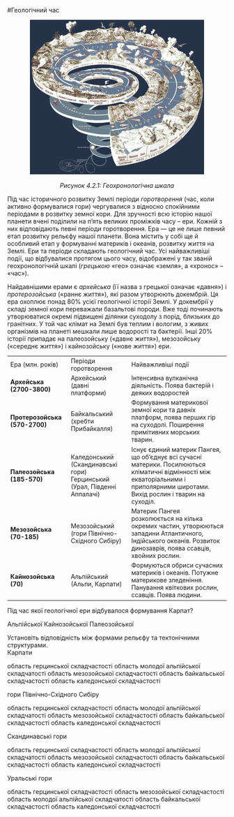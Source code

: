 #Геологічний час

<div align="center">
<img src="1.png" width="400px" class="center"/>
<p><i>Рисунок 4.2.1:  Геохронологiчна шкала</i></p>
</div>

Під час історичного розвитку Землі періоди *горотворення* (час, коли активно формувалися гори) чергувалися з відносно спокійними періодами в розвитку земної кори. Для зручності всю історію нашої планети вчені поділили на п’ять великих проміжків часу – <span class="p1">ери</span>. Кожній з них відповідають певні періоди горотворення. Ера — це не лише певний етап розвитку рельєфу нашої планети. Вона містить у собі ще й особливий етап у формуванні материків і океанів, розвитку життя на Землі. Ери та періоди складають <span class="p1">геологічний час</span>. Усі найважливіші події, що відбувалися протягом цього часу, відображені у так званій геохронологічній шкалі (*грецькою* «гео» означає «земля», а «хронос» – «час»).

Найдавнішими ерами є *архейська* (її назва з грецької означає «давня») і *протерозойська* («раннє життя»), які разом утворюють <span class="p1">докембрій</span>. Ця ера охоплює понад 80% усієї геологічної історії Землі. У докембрії у складі земної кори переважали базальтові породи. Вже тоді починають утворюватися окремі підвищені ділянки суходолу з порід, близьких до гранітних. У той час клімат на Землі був теплим і вологим, з живих організмів на планеті мешкали лише водорості та бактерії. Інші 20% історії припадає на палеозойську («давнє життя»), мезозойську («середнє життя») і кайнозойську («нове життя») ери.

<table>
<tr>
<td><span class="p1">Ера (млн. рокiв)</span></td>
<td><span class="p1">Перiоди горотворення</span></td>
<td><span class="p1">Найважливiшi подiї</span></td>
</tr>
<tr>
<td><b>Архейська (2700-3800)</b></td>
<td>Архейський (давнi платформи)</td>
<td>Iнтенсивна вулканiчна дiяльнiсть. Поява бактерiй i деяких водоростей</td>
</tr>
<tr>
<td><b>Протерозойська (570-2700)</b></td>
<td>Байкальський (хребти Прибайкалля)</td>
<td>Формування материкової земної кори та давнiх платформ, поява перших гiр на суходолi. Поширення примiтивних морських тварин.</td>
</tr>
<td><b>Палеозойська (185-570)</b></td>
<td>Каледонський (Скандинавськi гори) 
<br/>
Герцинський (Урал, Пiвденнi Аппалачi)</td>
<td>Iснує єдиний материк Пангея, що об’єднує всi сучаснi материки. Посилюються клiматичнi вiдмiнностi мiж екваторiальними i приполярними широтами. Вихiд рослин i тварин на суходiл.</td>
</tr>
<tr>
<td><b>Мезозойська (70-185)</b></td>
<td>Мезозойський (гори Пiвнiчно-Схiдного Сибiру)</td>
<td>Материк Пангея розколюється на кiлька окремих частин, утворюються западини Атлантичного, Iндiйського океанiв. Розвиток динозаврiв, поява ссавцiв, хвойних рослин.</td>
</tr>
<tr>
<td>
<b>Кайнозойська (70)</b>
</td>
<td>
Альпiйський (Альпи, Карпати)
</td>
<td>
Формуються обриси сучасних материкiв i океанiв. Потужне материкове зледенiння. Панування квiткових рослин, ссавцiв. Поява людини.
</td>
</tr>
</table>

<quiz>
<question>
<p>Під час якої геологічної ери відбувалося формування Карпат?</p>
<answer>Альпійської</answer>
<answer correct>Кайнозойської</answer>
<answer>Палеозойської</answer>
</question>
<question>
<p>Установіть відповідність між формами рельєфу та тектонічними структурами.<br>
Карпати</p>
<answer>область герцинської складчастості</answer>
<answer correct>область молодої альпійської складчатості</answer>
<answer>область мезозойської складчастості</answer>
<answer>область байкальської складчастості</answer>
<answer>область каледонської складчастості</answer>
</question>
<question>
<p>гори Північно-Східного Сибіру</p>
<answer>область герцинської складчастості</answer>
<answer>область молодої альпійської складчатості</answer>
<answer correct>область мезозойської складчастості</answer>
<answer>область байкальської складчастості</answer>
<answer>область каледонської складчастості</answer>
</question>
<question>
<p>Скандинавські гори</p>
<answer>область герцинської складчастості</answer>
<answer>область молодої альпійської складчатості</answer>
<answer>область мезозойської складчастості</answer>
<answer>область байкальської складчастості</answer>
<answer correct>область каледонської складчастості</answer>
</question>
<question>
<p>Уральські гори</p>
<answer correct>область герцинської складчастості</answer>
<answer>область мезозойської складчастості</answer>
<answer>область молодої альпійської складчатості</answer>
<answer>область байкальської складчастості</answer>
<answer>область каледонської складчастості</answer>
</question>
</quiz>
